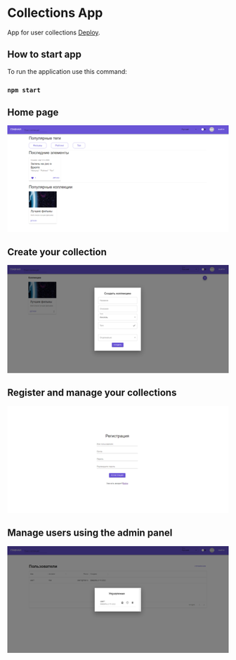 # Collections App

App for user collections [Deploy](https://fanciful-florentine-8b6b86.netlify.app).

## How to start app

To run the application use this command:

### `npm start`

## Home page

![app image](./src/assets/Readme/Home-page.png)
## Create your collection

![app image](./src/assets/Readme/Create-page.png)
## Register and manage your collections

![app image](./src/assets/Readme/Registration-page.png)
## Manage users using the admin panel

![app image](./src/assets/Readme/admin-page.png)